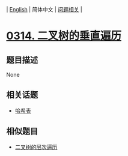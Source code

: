 
| [English](README_EN.md) | 简体中文 | [问题相关](QUESTION.md) |
# [0314. 二叉树的垂直遍历](https://leetcode-cn.com/problems/binary-tree-vertical-order-traversal/)
## 题目描述
None
## 相关话题
- [哈希表](https://leetcode-cn.com/tag/hash-table)
## 相似题目
- [二叉树的层次遍历](../0102/README.md)
